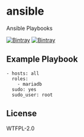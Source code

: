 # ansible
Ansible Playbooks

[![Bintray](https://img.shields.io/badge/OS-FreBSD-green.svg)](#) [![Bintray](https://img.shields.io/badge/OS-CentOS-green.svg)](#)

## Example Playbook
```
- hosts: all
  roles:
    - mariadb
  sudo: yes
  sudo_user: root
```
License
-------

WTFPL-2.0

